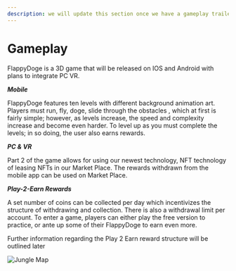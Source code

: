 ```yaml
---
description: we will update this section once we have a gameplay trailer
---
```


# Gameplay

FlappyDoge is a 3D game that will be released on IOS and Android with plans to integrate PC VR.

_**Mobile**_

FlappyDoge features ten levels with different background animation art. Players must run, fly, doge, slide  through the obstacles , which at first is fairly simple; however, as levels increase, the speed and complexity increase and become even harder.  To level up as you must complete the levels; in so doing, the user also earns rewards.

_**PC & VR**_

Part 2 of the game allows for using our newest technology, NFT technology of leasing NFTs in our Market Place. The rewards withdrawn from the mobile app can be used on Market Place.

_**Play-2-Earn Rewards**_

A set number of coins can be collected per day which incentivizes the structure of withdrawing and collection. There is also a withdrawal limit per account.  To enter a game, players can either play the free version to practice, or ante up some of their FlappyDoge to earn even more.

Further information regarding the Play 2 Earn reward structure will be outlined later

![Jungle Map](../.gitbook/assets/photo\_2022-02-12\_10-11-04.jpg)
